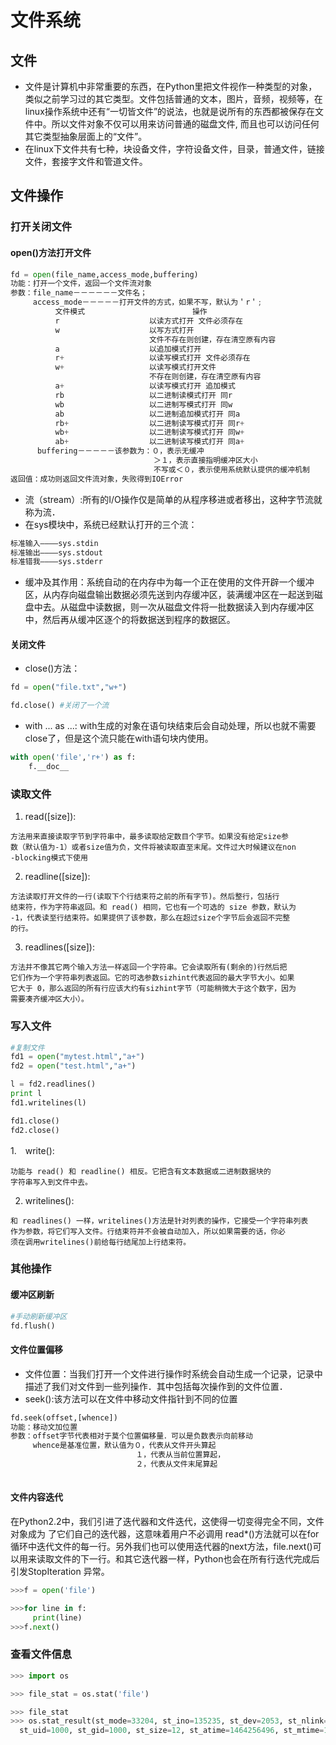 # 文件系统
## 文件
* 文件是计算机中非常重要的东西，在Python里把文件视作一种类型的对象，类似之前学习过的其它类型。文件包括普通的文本，图片，音频，视频等，在linux操作系统中还有“一切皆文件”的说法，也就是说所有的东西都被保存在文件中。所以文件对象不仅可以用来访问普通的磁盘文件, 而且也可以访问任何其它类型抽象层面上的“文件”。
* 在linux下文件共有七种，块设备文件，字符设备文件，目录，普通文件，链接文件，套接字文件和管道文件。
## 文件操作
### 打开关闭文件
#### open()方法打开文件
```python
fd = open(file_name,access_mode,buffering)
功能：打开一个文件，返回一个文件流对象
参数：file_name－－－－－－文件名；
     access_mode－－－－－打开文件的方式，如果不写，默认为＇r＇;
          文件模式                        操作
          r                    以读方式打开 文件必须存在
          w                    以写方式打开
                               文件不存在则创建，存在清空原有内容 
          a                    以追加模式打开 
          r+                   以读写模式打开 文件必须存在
          w+                   以读写模式打开文件
                               不存在则创建，存在清空原有内容
          a+                   以读写模式打开 追加模式
          rb                   以二进制读模式打开 同r
          wb                   以二进制写模式打开 同w
          ab                   以二进制追加模式打开 同a
          rb+                  以二进制读写模式打开 同r+
          wb+                  以二进制读写模式打开 同w+
          ab+                  以二进制读写模式打开 同a+
      buffering－－－－－该参数为：０，表示无缓冲
                                ＞１，表示直接指明缓冲区大小
                                不写或＜０，表示使用系统默认提供的缓冲机制
返回值：成功则返回文件流对象，失败得到IOError                                
```
* 流（stream）:所有的I/O操作仅是简单的从程序移进或者移出，这种字节流就称为流．
* 在sys模块中，系统已经默认打开的三个流：
```python
标准输入————sys.stdin
标准输出————sys.stdout
标准错我————sys.stderr
```
* 缓冲及其作用：系统自动的在内存中为每一个正在使用的文件开辟一个缓冲区，从内存向磁盘输出数据必须先送到内存缓冲区，装满缓冲区在一起送到磁盘中去。从磁盘中读数据，则一次从磁盘文件将一批数据读入到内存缓冲区中，然后再从缓冲区逐个的将数据送到程序的数据区。
#### 关闭文件
* close()方法：
```python
fd = open("file.txt","w+")

fd.close() #关闭了一个流
```
* with ... as ...:
with生成的对象在语句块结束后会自动处理，所以也就不需要close了，但是这个流只能在with语句块内使用。
```python
with open('file','r+') as f:
    f.__doc__
```
### 读取文件
1. read([size]):
```
方法用来直接读取字节到字符串中，最多读取给定数目个字节。如果没有给定size参
数（默认值为-1）或者size值为负，文件将被读取直至末尾。文件过大时候建议在non
-blocking模式下使用
```
2. readline([size]):
```
方法读取打开文件的一行(读取下个行结束符之前的所有字节)。然后整行，包括行
结束符，作为字符串返回。和 read() 相同，它也有一个可选的 size 参数，默认为 
-1，代表读至行结束符。如果提供了该参数，那么在超过size个字节后会返回不完整
的行。
```
3. readlines([size]):
```
方法并不像其它两个输入方法一样返回一个字符串。它会读取所有(剩余的)行然后把
它们作为一个字符串列表返回。它的可选参数sizhint代表返回的最大字节大小。如果
它大于 0，那么返回的所有行应该大约有sizhint字节（可能稍微大于这个数字，因为
需要凑齐缓冲区大小）。
```
### 写入文件
```python
#复制文件
fd1 = open("mytest.html","a+")
fd2 = open("test.html","a+")

l = fd2.readlines()
print l
fd1.writelines(l)

fd1.close()
fd2.close()

```
1.　write():
```
功能与 read() 和 readline() 相反。它把含有文本数据或二进制数据块的
字符串写入到文件中去。
```
2. writelines():
```
和 readlines() 一样，writelines()方法是针对列表的操作，它接受一个字符串列表
作为参数，将它们写入文件。行结束符并不会被自动加入，所以如果需要的话，你必
须在调用writelines()前给每行结尾加上行结束符。
```
### 其他操作
#### 缓冲区刷新
```python
#手动刷新缓冲区
fd.flush()
```
#### 文件位置偏移
* 文件位置：当我们打开一个文件进行操作时系统会自动生成一个记录，记录中描述了我们对文件到一些列操作．其中包括每次操作到的文件位置．
* seek():该方法可以在文件中移动文件指针到不同的位置
```python
fd.seek(offset,[whence])
功能：移动文加位置
参数：offset字节代表相对于莫个位置偏移量．可以是负数表示向前移动
     whence是基准位置，默认值为０，代表从文件开头算起
                            １，代表从当前位置算起，
                            ２，代表从文件末尾算起
                            
```
#### 文件内容迭代
在Python2.2中，我们引进了迭代器和文件迭代，这使得一切变得完全不同，文件对象成为 了它们自己的迭代器，这意味着用户不必调用 read*()方法就可以在for循环中迭代文件的每一行。另外我们也可以使用迭代器的next方法，file.next()可以用来读取文件的下一行。和其它迭代器一样，Python也会在所有行迭代完成后引发StopIteration 异常。
```python
>>>f = open('file')

>>>for line in f:
     print(line)
>>>f.next()
```
### 查看文件信息
```python
>>> import os

>>> file_stat = os.stat('file')

>>> file_stat
>>> os.stat_result(st_mode=33204, st_ino=135235, st_dev=2053, st_nlink=1,
  st_uid=1000, st_gid=1000, st_size=12, st_atime=1464256496, st_mtime=1464256509, st_ctime=1464256509)
```


